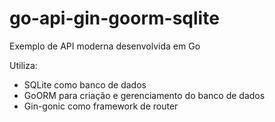 # go-api-gin-goorm-sqlite

Exemplo de API moderna desenvolvida em Go

Utiliza: 
- SQLite como banco de dados 
- GoORM para criação e gerenciamento do banco de dados 
- Gin-gonic como framework de router